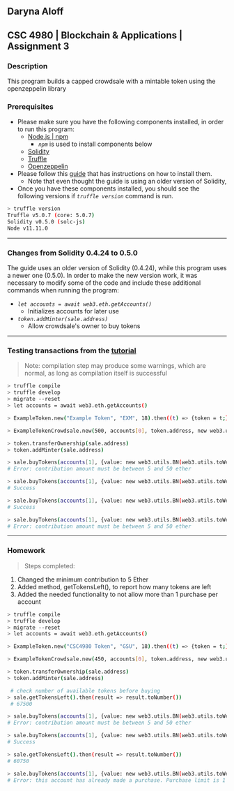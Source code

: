 ## Daryna Aloff
## CSC 4980 | Blockchain & Applications | Assignment 3
### Description
This program builds a capped crowdsale with a mintable token using the openzeppelin library

### Prerequisites
* Please make sure you have the following components installed, in order to run this program:
    * [Node.js | npm](https://www.npmjs.com/get-npm)
        * *`npm`* is used to install components below
    * [Solidity](https://www.npmjs.com/package/solc)
    * [Truffle](https://www.npmjs.com/package/truffle)
    * [Openzeppelin](https://openzeppelin.org/)
* Please follow this [guide](https://medium.com/crowdbotics/how-to-build-a-simple-capped-crowdsale-token-using-openzeppelin-library-part-1-2789ec642308) that has instructions on how to install them.
    * Note that even thought the guide is using an older version of Solidity, 
* Once you have these components installed, you should see the following versions if *`truffle version`* command is run.
```sh
> truffle version
Truffle v5.0.7 (core: 5.0.7)
Solidity v0.5.0 (solc-js)
Node v11.11.0
```
-------
### Changes from Solidity 0.4.24 to 0.5.0
The guide uses an older version of Solidity (0.4.24), while this program uses a newer one (0.5.0). In order to make the new version work, it was necessary to modify some of the code and include these additional commands when running the program:

* *`let accounts = await web3.eth.getAccounts()`*
    * Initializes accounts for later use
* *`token.addMinter(sale.address)`*
    * Allow crowdsale's owner to buy tokens

-------
### Testing transactions from the [tutorial](https://medium.com/crowdbotics/how-to-build-a-simple-capped-crowdsale-token-using-openzeppelin-library-part-1-2789ec642308)

> Note: compilation step may produce some warnings, which are normal, as long as compilation itself is successful
```sh
> truffle compile
> truffle develop
> migrate --reset
> let accounts = await web3.eth.getAccounts()

> ExampleToken.new("Example Token", "EXM", 18).then((t) => {token = t;})

> ExampleTokenCrowdsale.new(500, accounts[0], token.address, new web3.utils.BN(web3.utils.toWei('200'))).then((t) => {sale = t;})

> token.transferOwnership(sale.address)
> token.addMinter(sale.address)

> sale.buyTokens(accounts[1], {value: new web3.utils.BN(web3.utils.toWei('1')), from: accounts[1]})
# Error: contribution amount must be between 5 and 50 ether

> sale.buyTokens(accounts[1], {value: new web3.utils.BN(web3.utils.toWei('2')), from: accounts[1]})
# Success

> sale.buyTokens(accounts[1], {value: new web3.utils.BN(web3.utils.toWei('48')), from: accounts[1]})
# Success

> sale.buyTokens(accounts[1], {value: new web3.utils.BN(web3.utils.toWei('1')), from: accounts[1]})
# Error: contribution amount must be between 5 and 50 ether
```
-------
### Homework
> Steps completed: 
1. Changed the minimum contribution to 5 Ether
2. Added method, getTokensLeft(), to report how many tokens are left
3. Added the needed functionality to not allow more than 1 purchase per account

```sh
> truffle compile
> truffle develop
> migrate --reset
> let accounts = await web3.eth.getAccounts()

> ExampleToken.new("CSC4980 Token", "GSU", 18).then((t) => {token = t;})

> ExampleTokenCrowdsale.new(450, accounts[0], token.address, new web3.utils.BN(web3.utils.toWei('150'))).then((t) => {sale = t;})

> token.transferOwnership(sale.address)
> token.addMinter(sale.address)

 # check number of available tokens before buying
> sale.getTokensLeft().then(result => result.toNumber())
 # 67500

> sale.buyTokens(accounts[1], {value: new web3.utils.BN(web3.utils.toWei('2.5')), from: accounts[1]})
# Error: contribution amount must be between 5 and 50 ether

> sale.buyTokens(accounts[1], {value: new web3.utils.BN(web3.utils.toWei('15')), from: accounts[1]})
# Success

> sale.getTokensLeft().then(result => result.toNumber())
# 60750

> sale.buyTokens(accounts[1], {value: new web3.utils.BN(web3.utils.toWei('25')), from: accounts[1]})
# Error: this account has already made a purchase. Purchase limit is 1
```


